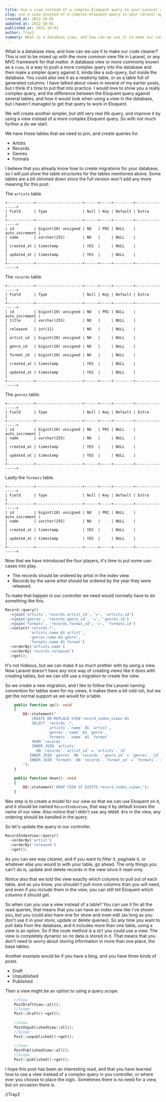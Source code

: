 ```yaml
---
title: Use a view instead of a complex Eloquent query in your Laravel application
slug: use-a-view-instead-of-a-complex-eloquent-query-in-your-laravel-application
created_at: 2022-10-01
updated_at: 2022-10-01
published_at: 2022-10-01
author: Tray2
summary: What is a database view, and how can we use it to make our code cleaner?.
---
```

What is a database view, and how can we use it to make our code cleaner?
This is not to be mixed up with the more common view file in Laravel, or any MVC framework for that matter.
A database view or more commonly known as a `view`, is a way to push a more complex query
into the database and then make a simpler query against it, kinda like a sub-query, but 
inside the database. You could also see it as a readonly table, or as a table full of
generated columns. I have talked about views in several of my earlier posts, but I think
it's time to put that into practice. I would love to show you a really complex query, and
the difference between the Eloquent query against several tables, and how it would look
when using a view in the database, but I haven't managed to get that query to work in Eloquent.

We will create another simpler, but still very real life query, and improve it by using a view
instead of a more complex Eloquent query. So with not much further a do we start.

We have these tables that we need to join, and create queries for.

* Artists
* Records
* Genres
* Formats

I believe that you already know how to create migrations for your database, so I will just show
the table structures for the tables mentioned above. Some tables are a bit slimmed down
since the full version won't add any more meaning for this post. 

The `artists` table.

```shell
+------------+---------------------+------+-----+---------+----------------+
| Field      | Type                | Null | Key | Default | Extra          |
+------------+---------------------+------+-----+---------+----------------+
| id         | bigint(20) unsigned | NO   | PRI | NULL    | auto_increment |
| name       | varchar(255)        | NO   |     | NULL    |                |
| created_at | timestamp           | YES  |     | NULL    |                |
| updated_at | timestamp           | YES  |     | NULL    |                |
+------------+---------------------+------+-----+---------+----------------+
```

The `records` table.

```shell
+------------+---------------------+------+-----+---------+----------------+
| Field      | Type                | Null | Key | Default | Extra          |
+------------+---------------------+------+-----+---------+----------------+
| id         | bigint(20) unsigned | NO   | PRI | NULL    | auto_increment |
| title      | varchar(255)        | NO   |     | NULL    |                |
| released   | int(11)             | NO   |     | NULL    |                |
| artist_id  | bigint(20) unsigned | NO   |     | NULL    |                |
| genre_id   | bigint(20) unsigned | NO   |     | NULL    |                |
| format_id  | bigint(20) unsigned | NO   |     | NULL    |                |
| created_at | timestamp           | YES  |     | NULL    |                |
| updated_at | timestamp           | YES  |     | NULL    |                |
+------------+---------------------+------+-----+---------+----------------+
```

The `genres` table.

```shell
+------------+---------------------+------+-----+---------+----------------+
| Field      | Type                | Null | Key | Default | Extra          |
+------------+---------------------+------+-----+---------+----------------+
| id         | bigint(20) unsigned | NO   | PRI | NULL    | auto_increment |
| name       | varchar(255)        | NO   |     | NULL    |                |
| created_at | timestamp           | YES  |     | NULL    |                |
| updated_at | timestamp           | YES  |     | NULL    |                |
+------------+---------------------+------+-----+---------+----------------+
```

Lastly the `formats` table.

```shell
+------------+---------------------+------+-----+---------+----------------+
| Field      | Type                | Null | Key | Default | Extra          |
+------------+---------------------+------+-----+---------+----------------+
| id         | bigint(20) unsigned | NO   | PRI | NULL    | auto_increment |
| name       | varchar(255)        | NO   |     | NULL    |                |
| created_at | timestamp           | YES  |     | NULL    |                |
| updated_at | timestamp           | YES  |     | NULL    |                |
+------------+---------------------+------+-----+---------+----------------+
```

Now that we have introduced the four players, it's time to put some use-cases into play.

* The records should be ordered by artist in the index view.
* Records by the same artist should be ordered by the year they were released.

To make that happen in our controller we need would normally have to do something like this.

```php
Record::query()
  ->join('artists','records.artist_id', '=', 'artists.id')
  ->join('genres', 'records.genre_id', '=', 'genres.id')
  ->join('formats', 'records.format_id', '=', 'formats.id')
  ->select('records.*', 
           'artists.name AS artist',
           'genres.name AS genre', 
           'formats.name AS format')
  ->orderBy('artists.name')
  ->orderBy('records.released')
  ->get();
```

It's not hideous, but we can make it so much prettier with by using a view. Now Laravel doesn't have any nice way
of creating views like it does with creating tables, but we can still use a migration to create the view.

So we create a new migration, and I like to follow the Laravel naming convention for tables even for my views,
it makes them a bit odd-ish, but we get the normal support as we would for a table.

```php
    public function up(): void
    {
        DB::statement("
            CREATE OR REPLACE VIEW record_index_views AS
            SELECT `records`.*, 
                   `artists`.`name` AS `artist`,
                   `genres`.`name` AS `genre`, 
                   `formats`.`name` AS `format` 
            FROM `records`
            INNER JOIN `artists`
              ON `records`.`artist_id` = `artists`.`id`
           INNER JOIN `genres` ON `records`.`genre_id` = `genres`.`id`
           INNER JOIN `formats` ON `records`.`format_id` = `formats`.`id`;
        ");
    }

    public function down(): void
    {
        DB::statement('DROP VIEW IF EXISTS record_index_views;');
    }
```

Nex step is to create a model for our view so that we can use Eloquent on it, and it should be named `RecordIndexView`,
that way it by default knows the name of our view. Also notice that I didn't use any `ORDER BY`s in the view, 
any ordering should be handled in the query.

So let's update the query in our controller.

```php
RecordIndexView::query()
  ->orderBy('artist')
  ->orderBy('released')
  ->get();
```

As you can see way cleaner, and if you want to filter it, paginate it, or whatever else you would to with your table,
go ahead. The only things you can't do is, update and delete records in the view since it read-only.

Notice also that we told the view exactly which columns to pull out of each table, and as you know, you shouldn't
pull more columns than you will need, and even if you include them in the view, you can still tell Eloquent which
columns it should get.

So when can you use a view instead of a table?
You can use it for all the read queries, that means that you can have an index view like I've shown you, but you
could also have one for show and even edit (as long as you don't use it in your store, update or delete queries).
So any time you want to pull data from the database, and it includes more than one table, using a view is an option.
So if the route method is a `GET` you could use a view. The view is completely dynamic so no data is stored in it.
That means that you don't need to worry about storing information in more than one place, the base tables.

Another example would be if you have a blog, and you have three kinds of posts.

* Draft
* Unpublished
* Published

Then a view might be an option to using a query scope.

```php
    //View
    PostDraftView::all();
    //Scope
    Post::draft()->get();
    
    //View
    PostUnpublishedView::all();
    //Scope
    Post::unpublished()->get();
    
    //View
    PostPublishedView::all();
    //Scope
    Post::published()->get();
```

I hope this post has been an interesting read, and that you have learned how to use a view instead of a complex 
query in you controller, or where ever you choose to place the logic. Sometimes there is no need for a view, but
on occasion there is. 

//Tray2
